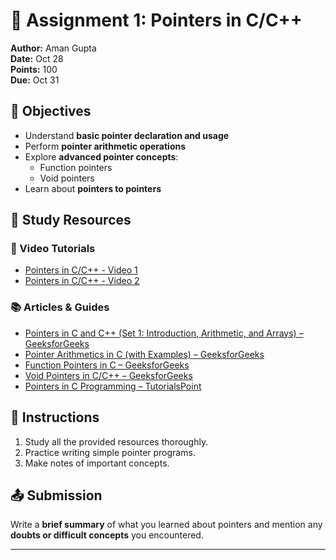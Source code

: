 # 🧮 Assignment 1: Pointers in C/C++

**Author:** Aman Gupta  
**Date:** Oct 28  
**Points:** 100  
**Due:** Oct 31 


## 🎯 Objectives

- Understand **basic pointer declaration and usage**  
- Perform **pointer arithmetic operations**  
- Explore **advanced pointer concepts**:
  - Function pointers  
  - Void pointers  
- Learn about **pointers to pointers**


## 📖 Study Resources

### 🎥 Video Tutorials
- [Pointers in C/C++ - Video 1](https://www.youtube.com/watch?v=h-HBipu_1P0)  
- [Pointers in C/C++ - Video 2](https://www.youtube.com/watch?v=d3kd5KbGB48)

### 📚 Articles & Guides
- [Pointers in C and C++ (Set 1: Introduction, Arithmetic, and Arrays) – GeeksforGeeks](https://www.geeksforgeeks.org/pointers-in-c-and-c-set-1-introduction-arithmetic-and-array)  
- [Pointer Arithmetics in C (with Examples) – GeeksforGeeks](https://www.geeksforgeeks.org/pointer-arithmetics-in-c-with-examples/)  
- [Function Pointers in C – GeeksforGeeks](https://www.geeksforgeeks.org/function-pointer-in-c/)  
- [Void Pointers in C/C++ – GeeksforGeeks](https://www.geeksforgeeks.org/void-pointer-c-cpp/)  
- [Pointers in C Programming – TutorialsPoint](https://www.tutorialspoint.com/cprogramming/c_pointers.htm)


## 📝 Instructions

1. Study all the provided resources thoroughly.  
2. Practice writing simple pointer programs.  
3. Make notes of important concepts.  


## 📤 Submission

Write a **brief summary** of what you learned about pointers and mention any **doubts or difficult concepts** you encountered.

---
